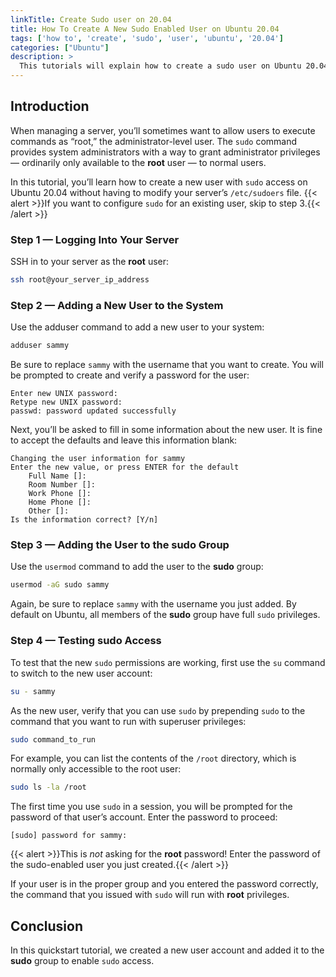 ```yaml
---
linkTitle: Create Sudo user on 20.04
title: How To Create A New Sudo Enabled User on Ubuntu 20.04
tags: ['how to', 'create', 'sudo', 'user', 'ubuntu', '20.04']
categories: ["Ubuntu"]
description: >
  This tutorials will explain how to create a sudo user on Ubuntu 20.04
---
```



## Introduction
When managing a server, you’ll sometimes want to allow users to execute commands as “root,” the administrator-level user. The `sudo` command provides system administrators with a way to grant administrator privileges — ordinarily only available to the **root** user — to normal users.

In this tutorial, you’ll learn how to create a new user with `sudo` access on Ubuntu 20.04 without having to modify your server’s `/etc/sudoers` file.
{{< alert >}}If you want to configure `sudo` for an existing user, skip to step 3.{{< /alert >}}

### Step 1 — Logging Into Your Server
SSH in to your server as the **root** user:
```bash
ssh root@your_server_ip_address
```

### Step 2 — Adding a New User to the System
Use the adduser command to add a new user to your system:
```bash
adduser sammy
```
Be sure to replace `sammy` with the username that you want to create. You will be prompted to create and verify a password for the user:
```
Enter new UNIX password:
Retype new UNIX password:
passwd: password updated successfully
```
Next, you’ll be asked to fill in some information about the new user. It is fine to accept the defaults and leave this information blank:
```
Changing the user information for sammy
Enter the new value, or press ENTER for the default
    Full Name []:
    Room Number []:
    Work Phone []:
    Home Phone []:
    Other []:
Is the information correct? [Y/n]
```

### Step 3 — Adding the User to the sudo Group
Use the `usermod` command to add the user to the **sudo** group:
```bash
usermod -aG sudo sammy
```
Again, be sure to replace `sammy` with the username you just added. By default on Ubuntu, all members of the **sudo** group have full `sudo` privileges.

### Step 4 — Testing sudo Access
To test that the new `sudo` permissions are working, first use the `su` command to switch to the new user account:
```bash
su - sammy
```
As the new user, verify that you can use `sudo` by prepending `sudo` to the command that you want to run with superuser privileges:
```bash
sudo command_to_run
```
For example, you can list the contents of the `/root` directory, which is normally only accessible to the root user:
```bash
sudo ls -la /root
```
The first time you use `sudo` in a session, you will be prompted for the password of that user’s account. Enter the password to proceed:
```
[sudo] password for sammy:
```
{{< alert >}}This is *not* asking for the **root** password! Enter the password of the sudo-enabled user you just created.{{< /alert >}}

If your user is in the proper group and you entered the password correctly, the command that you issued with `sudo` will run with **root** privileges.

## Conclusion
In this quickstart tutorial, we created a new user account and added it to the **sudo** group to enable `sudo` access.
